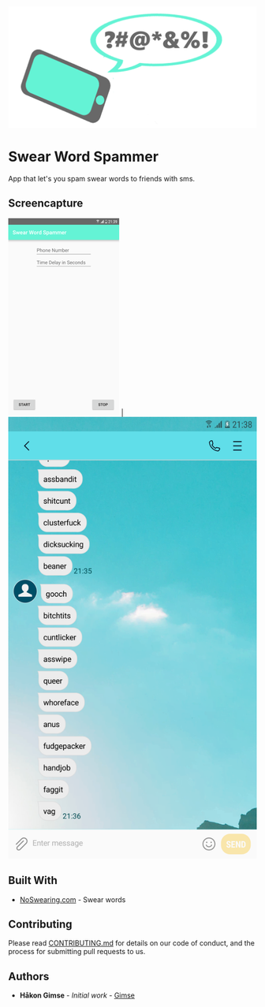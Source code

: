 ![Promoimage](promobilde.png)

# Swear Word Spammer

App that let's you spam swear words to friends with sms.

## Screencapture

![Screenshot](Screenshot1.png) | ![Screenshot](Screenshot2.png)

## Built With

* [NoSwearing.com](https://www.noswearing.com) - Swear words

## Contributing

Please read [CONTRIBUTING.md](CONTRIBUTING.md) for details on our code of conduct, and the process for submitting pull requests to us.

## Authors

* **Håkon Gimse** - *Initial work* - [Gimse](https://github.com/gimse)


